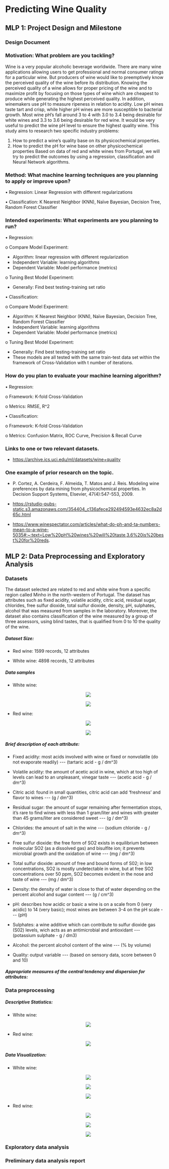 # Predicting Wine Quality

## MLP 1: Project Design and Milestone

### Design Document
### Motivation: What problem are you tackling?
Wine is a very popular alcoholic beverage worldwide. There are many wine applications allowing users to get professional and normal consumer ratings for a particular wine. But producers of wine would like to preemptively know the perceived quality of the wine before its distribution. 
Knowing the perceived quality of a wine allows for proper pricing of the wine and to maximize profit by focusing on those types of wine which are cheapest to produce while generating the highest perceived quality. In addition, winemakers use pH to measure ripeness in relation to acidity. Low pH wines taste tart and crisp, while higher pH wines are more susceptible to bacterial growth. Most wine pH’s fall around 3 to 4 with 3.0 to 3.4 being desirable for white wines and 3.3 to 3.6 being desirable for red wine. It would be very useful to predict the wine pH level to ensure the highest quality wine. 
This study aims to research two specific industry problems:

1.	How to predict a wine’s quality base on its physicochemical properties.
2.	How to predict the pH for wine base on other physicochemical properties 
Based on data of red and white wines from Portugal, we will try to predict the outcomes by using a regression, classification and Neural Network algorithms.
### Method: What machine learning techniques are you planning to apply or improve upon?
•	Regression: Linear Regression with different regularizations

•	Classification: K Nearest Neighbor (KNN), Naïve Bayesian, Decision Tree, Random Forest Classifier
### Intended experiments: What experiments are you planning to run?
•	Regression:&nbsp; 

  o	Compare Model Experiment:

  -	Algorithm: linear regression with different regularization
  -	Independent Variable: learning algorithms
  -	Dependent Variable: Model performance (metrics)
  
  o	Tuning Best Model Experiment:
  - Generally: Find best testing-training set ratio 
  
•	Classification:&nbsp;

  o	Compare Model Experiment: 

  - Algorithm: K Nearest Neighbor (KNN), Naïve Bayesian, Decision Tree, Random Forest Classifier
  - Independent Variable: learning algorithms
  - Dependent Variable: Model performance (metrics)
  
  o	Tuning Best Model Experiment:

  -	Generally: Find best testing-training set ratio
  -	These models are all tested with the same train-test data set within the framework of Cross-Validation with t number of iterations.
  
### How do you plan to evaluate your machine learning algorithm?
•	Regression:&nbsp; 

  o	Framework: K-fold Cross-Validation

  o	Metrics: RMSE, R^2

•	Classification:&nbsp; 

  o	Framework: K-fold Cross-Validation

  o	Metrics: Confusion Matrix, ROC Curve, Precision & Recall Curve
### Links to one or two relevant datasets.
  - https://archive.ics.uci.edu/ml/datasets/wine+quality
### One example of prior research on the topic.
    
  - P. Cortez, A. Cerdeira, F. Almeida, T. Matos and J. Reis. Modeling wine preferences by data mining from physicochemical properties. In Decision Support Systems, Elsevier,    47(4):547-553, 2009.

  - https://rstudio-pubs-static.s3.amazonaws.com/354404_c136afece292494593e4632ec8a2d65c.html

  - https://www.winespectator.com/articles/what-do-ph-and-ta-numbers-mean-to-a-wine-5035#:~:text=Low%20pH%20wines%20will%20taste,3.6%20is%20best%20for%20reds.

## MLP 2: Data Preprocessing and Exploratory Analysis

### Datasets

The dataset selected are related to red and white wine from a specific region called Minho in the north-western of Portugal. The dataset has attributes such as fixed acidity, volatile acidity, citric acid, residual sugar, chlorides, free sulfur dioxide, total sulfur dioxide, density, pH, sulphates, alcohol that was measured from samples in the laboratory. Moreover, the dataset also contains classification of the wine measured by a group of three assessors, using blind tastes, that is qualified from 0 to 10 the quality of the wine.  
##### Dataset Size:  

  - Red wine: 1599 records, 12 attributes

  - White wine: 4898 records, 12 attributes
  
##### Data samples
   - White wine:
    <p align="center">
      <img src= "https://user-images.githubusercontent.com/49216807/105935340-a76de700-6006-11eb-926e-4ee285d75c54.PNG">
    </p>
    <p align="center">
      <img src= "https://user-images.githubusercontent.com/49216807/105935380-bb194d80-6006-11eb-8ac1-79a5926cb820.PNG">
    </p>
    
   - Red wine:
    <p align="center">
      <img src= "https://user-images.githubusercontent.com/49216807/105935508-e9972880-6006-11eb-973c-8d18333459bc.PNG">
    </p>
    <p align="center">
      <img src= "https://user-images.githubusercontent.com/49216807/105935550-fe73bc00-6006-11eb-9c07-d46d180b10e1.PNG">
    </p>

##### Brief description of each attribute: 

- Fixed acidity: most acids involved with wine or fixed or nonvolatile (do not evaporate readily) --- (tartaric acid - g / dm^3)

- Volatile acidity: the amount of acetic acid in wine, which at too high of levels can lead to an unpleasant, vinegar taste --- (acetic acid - g / dm^3)

- Citric acid: found in small quantities, citric acid can add ‘freshness’ and flavor to wines --- (g / dm^3)

- Residual sugar: the amount of sugar remaining after fermentation stops, it’s rare to find wines with less than 1 gram/liter and wines with greater than 45 grams/liter are considered sweet --- (g / dm^3)

- Chlorides: the amount of salt in the wine --- (sodium chloride - g / dm^3)

- Free sulfur dioxide: the free form of SO2 exists in equilibrium between molecular SO2 (as a dissolved gas) and bisulfite ion; it prevents microbial growth and the oxidation of wine --- (mg / dm^3)

- Total sulfur dioxide: amount of free and bound forms of S02; in low concentrations, SO2 is mostly undetectable in wine, but at free SO2 concentrations over 50 ppm, SO2 becomes evident in the nose and taste of wine --- (mg / dm^3)

- Density: the density of water is close to that of water depending on the percent alcohol and sugar content --- (g / cm^3)

- pH: describes how acidic or basic a wine is on a scale from 0 (very acidic) to 14 (very basic); most wines are between 3-4 on the pH scale --- (pH)

- Sulphates: a wine additive which can contribute to sulfur dioxide gas (S02) levels, wich acts as an antimicrobial and antioxidant --- (potassium sulphate - g / dm3)

- Alcohol: the percent alcohol content of the wine --- (% by volume)

- Quality: output variable --- (based on sensory data, score between 0 and 10)
    
##### Appropriate measures of the central tendency and dispersion for attributes: 


### Data preprocessing

##### Descriptive Statistics:
- White wine:
   <p align="center">
      <img src= "https://user-images.githubusercontent.com/49216807/105935969-bf923600-6007-11eb-975e-fbb1ee2e1771.PNG">
   </p>
- Red wine:
   <p align="center">
      <img src= "https://user-images.githubusercontent.com/49216807/105936055-e18bb880-6007-11eb-816d-93cc5e6367dd.PNG">
   </p>
   
 ##### Data Visualization:
 
 - White wine:
   <p align="center">
      <img src= "https://user-images.githubusercontent.com/49216807/105936762-22d09800-6009-11eb-90c7-2eb65e02ece6.PNG">
   </p>
   <p align="center">
      <img src= "https://user-images.githubusercontent.com/49216807/105936857-47c50b00-6009-11eb-967d-a70b6fd9f9ee.PNG">
   </p>
   <p align="center">
      <img src= "https://user-images.githubusercontent.com/49216807/105936932-67f4ca00-6009-11eb-9c94-9c8b0fc45080.PNG">
   </p>
   
 - Red wine:
 
   <p align="center">
      <img src= "https://user-images.githubusercontent.com/49216807/105936997-8955b600-6009-11eb-821e-16ef65463f52.PNG">
   </p>
   <p align="center">
      <img src= "https://user-images.githubusercontent.com/49216807/105937039-9bcfef80-6009-11eb-9321-59e8677a7001.PNG">
   </p>
   <p align="center">
      <img src= "https://user-images.githubusercontent.com/49216807/105937068-abe7cf00-6009-11eb-915e-ff7ba4ef28b0.PNG">
   </p>

### Exploratory data analysis

### Preliminary data analysis report
